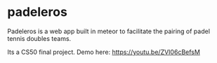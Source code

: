 # padeleros
Padeleros is a web app built in meteor to facilitate the pairing of padel tennis doubles teams.

Its a CS50 final project. Demo here: https://youtu.be/ZVI06cBefsM
